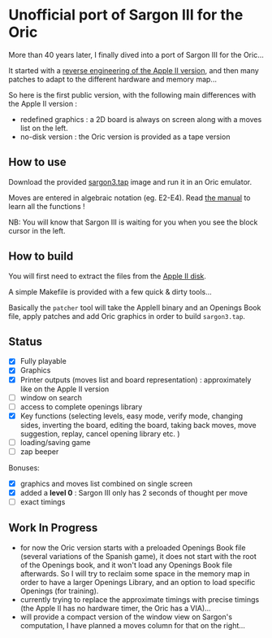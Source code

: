 # Unofficial port of Sargon III for the Oric

More than 40 years later, I finally dived into a port of Sargon III for the Oric...

It started with a [reverse engineering of the Apple II version](https://github.com/Oric4ever/sargon3_disassembly),
and then many patches to adapt to the different hardware and memory map...

So here is the first public version, with the following main differences with the Apple II version :

- redefined graphics : a 2D board is always on screen along with a moves list on the left.
- no-disk version : the Oric version is provided as a tape version

## How to use

Download the provided [sargon3.tap](https://github.com/Oric4ever/oric_sargon3/blob/main/sargon3.tap) image and run it in an Oric emulator.

Moves are entered in algebraic notation (eg. E2-E4). Read [the manual](https://archive.org/details/apple2_hayden_sargon_iii_manual_1983) to learn all the functions ! 

NB: You will know that Sargon III is waiting for you when you see the block cursor in the left.


## How to build

You will first need to extract the files from the [Apple II disk](https://archive.org/download/Sargon_III_Hayden_Book_Company-1983/Sargon_III_Hayden_Book_Company-1983.dsk).

A simple Makefile is provided with a few quick & dirty tools...

Basically the `patcher` tool will take the AppleII binary and an Openings Book file, apply patches and add Oric graphics in order to build `sargon3.tap`.

## Status

- [X] Fully playable
- [X] Graphics
- [X] Printer outputs (moves list and board representation) : approximately like on the Apple II version
- [ ] window on search
- [ ] access to complete openings library
- [X] Key functions (selecting levels, easy mode, verify mode, changing sides, inverting the board, editing the board, taking back moves, move suggestion, replay, cancel opening library etc. )
- [ ] loading/saving game
- [ ] zap beeper

Bonuses:

- [X] graphics and moves list combined on single screen
- [X] added a **level 0** : Sargon III only has 2 seconds of thought per move
- [ ] exact timings

## Work In Progress

- for now the Oric version starts with a preloaded Openings Book file (several variations of the Spanish game), it does not start with the root of the Openings book, and it won't load any Openings Book file afterwards.
So I will try to reclaim some space in the memory map in order to have a larger Openings Library, and an option to load specific Openings (for training).
- currently trying to replace the approximate timings with precise timings (the Apple II has no hardware timer, the Oric has a VIA)...
- will provide a compact version of the window view on Sargon's computation, I have planned a moves column for that on the right...
